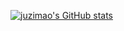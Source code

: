 [![juzimao's GitHub stats](https://github-readme-stats.vercel.app/api?username=106umao&show_icons=true&theme=radical&count_private=false&show_owner=false&bg_color=DEG,red,blue,green,black)](https://github.com/106umao/juzimao)

<!-- [![Top Langs](https://github-readme-stats.vercel.app/api/top-langs/?username=106umao&hide=javascript,html,vue,php,ruby,css)](https://github.com/106umao/juzimao) -->
